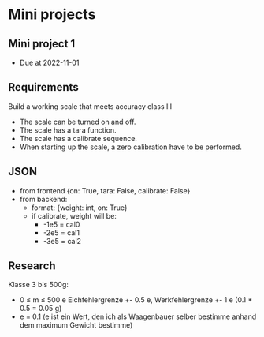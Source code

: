 # Mini projects

## Mini project 1
 - Due at 2022-11-01


## Requirements

Build a working scale that meets accuracy class III
- The scale can be turned on and off.
- The scale has a tara function.
- The scale has a calibrate sequence.
- When starting up the scale, a zero calibration have to be performed.

## JSON
- from frontend {on: True, tara: False, calibrate: False}
- from backend:
     - format: {weight: int, on: True}
     - if calibrate, weight will be:
         - -1e5 = cal0
         - -2e5 = cal1
         - -3e5 = cal2

## Research 

Klasse 3 bis 500g:
- 0 ≤ m ≤ 500 e Eichfehlergrenze +- 0.5 e, Werkfehlergrenze +- 1 e (0.1 * 0.5 = 0.05 g)
- e = 0.1 (e ist ein Wert, den ich als Waagenbauer selber bestimme anhand dem maximum Gewicht bestimme)
